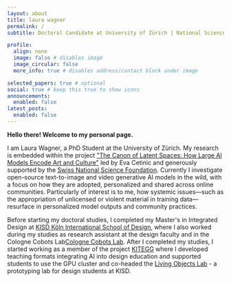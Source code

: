 ```yaml
---
layout: about
title: laura wagner
permalink: /
subtitle: Doctoral Candidate at University of Zürich | National Science Foundation Switzerland

profile: 
  align: none
  image: false # disables image
  image_circular: false
  more_info: true # disables address/contact block under image

selected_papers: true # optional
social: true # keep this true to show icons
announcements:
  enabled: false
latest_posts:
  enabled: false
---
```


**Hello there! Welcome to my personal page.**

I am Laura Wagner, a PhD Student at the University of Zürich. My research is embedded within the project ["The Canon of Latent Spaces: How Large AI Models Encode Art and Culture"](https://latentcanon.github.io/) led by Eva Cetinic and generously supported by the [Swiss National Science Foundation](https://data.snf.ch/grants/grant/216104). Currently I investigate open-source text-to-image and video generative AI models in the wild, with a focus on how they are adopted, personalized and shared across online communities. Particularly of interest is to me, how systemic issues—such as the appropriation of unlicensed or violent material in training data—resurface in personalized model outputs and community practices. 

Before starting my doctoral studies, I completed my Master's in Integrated Design at [KISD Köln International School of Design](https://kisd.de/), where I also worked during my studies as research assistant at the design faculty and in the Cologne Cobots Lab[Cologne Cobots Lab](https://www.th-koeln.de/anlagen-energie-und-maschinensysteme/cologne-cobots-lab-startseite_60861.php). After I completed my studies, I started working as a member of the project [KITEGG](https://gestaltung.ai/en) where I developed teaching formats integrating AI into design education and supported students to use the GPU cluster and co-headed the [Living Objects Lab](https://unlearn.gestaltung.ai/article/18o0ual8#chunk-vap82tjw-15) - a prototyping lab for design students at KISD.


